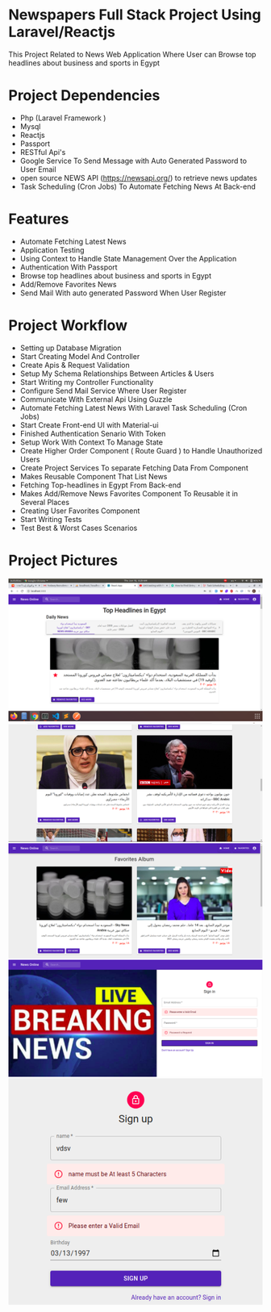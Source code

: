 # Newspapers Full Stack Project Using Laravel/Reactjs
This Project Related to News Web Application Where User can Browse top headlines about business and sports in Egypt

# Project Dependencies
  - Php (Laravel Framework )
  - Mysql
  - Reactjs
  - Passport
  - RESTful Api's
  - Google Service To Send Message with Auto Generated Password to User Email
  - open source NEWS API (https://newsapi.org/) to retrieve news updates
  - Task Scheduling (Cron Jobs) To Automate Fetching News At Back-end
  
# Features
  - Automate Fetching Latest News
  - Application Testing
  - Using Context to Handle State Management Over the Application
  - Authentication With Passport
  - Browse top headlines about business and sports in Egypt
  - Add/Remove Favorites News
  - Send Mail With auto generated Password When User Register
  
# Project Workflow
  - Setting up Database Migration
  - Start Creating Model And Controller
  - Create Apis & Request Validation
  - Setup My Schema Relationships Between Articles & Users
  - Start Writing my Controller Functionality
  - Configure Send Mail Service Where User Register
  - Communicate With External Api Using Guzzle
  - Automate Fetching Latest News With Laravel Task Scheduling (Cron Jobs)
  - Start Create Front-end UI with Material-ui
  - Finished Authentication Senario With Token
  - Setup Work With Context To Manage State
  - Create Higher Order Component ( Route Guard ) to Handle Unauthorized Users 
  - Create Project Services To separate Fetching Data From Component
  - Makes Reusable Component That List News
  - Fetching Top-headlines in Egypt From Back-end
  - Makes Add/Remove News Favorites Component To Reusable it in Several Places
  - Creating User Favorites Component
  - Start Writing Tests
  - Test Best & Worst Cases Scenarios
  
# Project Pictures
![](client/public/Home1.png)
![](client/public/Home2.png)
![](client/public/Favorites.png)
![](client/public/Login.png)
![](client/public/Register.png)



